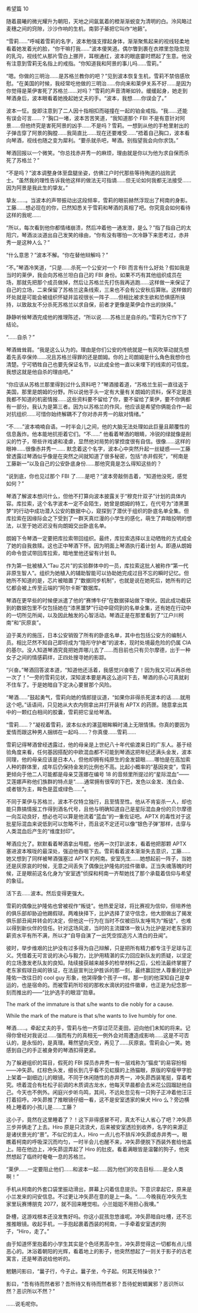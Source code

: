 希望篇 10

随着晨曦的微光耀升为朝阳，天地之间氤氲着的橙渐渐蜕变为清明的白。泠风略过麦穗之间的窍隙，沙沙作响的生机，南郭子綦把它叫作“地籁”。

“雪莉……”呼喊着雪莉的名字，波本勉强支撑起身体，渐渐聚焦起来的视线轻柔地看着她发着光的脸，“你干嘛打我……”波本傻笑道。偶尔瞥到裹在衣襟里忽隐忽现的乳沟，视线忙从那片雪白上挪开，耳根通红，波本的眼底霎时燃起了生意。他没有注意到雪莉无名指上的戒指。“你知道我和阿景的事儿吗……雪莉。”

“嗯。你做的三明治……是苏格兰教你的吧？”见到波本恢复生机，雪莉不禁倍感欣慰。“在美国的时候，我经常吃他做的三明治……你向来和莱伊关系不好……是因为你觉得是莱伊害死了苏格兰……对吗？”雪莉的声音清晰如铃。缓缓起身，她走到琴酒身后，波本眼看着她挽起她丈夫的手。“波本，我想……你误会了。”

波本一怔。旋即注意到了二人因十指相扣而碰撞在一起的铂金戒指。“我……还能有误会可言……？”胸口一堵，波本苦苦笑道，“我知道那个 FBI 不是有意针对阿景……但他终究是害死阿景的凶手……不是吗？雪莉。一想到从他的手枪里射出的子弹击穿了阿景的胸膛……我简直比……现在还要难受……”捂着自己胸口，波本看向琴酒，视线也随之变为犀利。“要杀就杀吧，琴酒。别指望我会向你求饶。”

琴酒回报以一个微笑。“你总找赤井秀一的麻烦，理由就是你以为他为求自保而杀死了苏格兰？”

“不是吗？”波本调整身体至盘腿坐姿，仿佛江户时代那些等待殉道的战败武士。“虽然我的理性告诉我他这样的做法无可指谪……但无论如何我都无法接受……因为阿景是我此生的挚友。”

挚友……。当波本的声带振动出这段频率，雪莉的眼前赫然浮现出了柯南的身影。工藤……想必现在的你，已然知悉关于雪莉和琴酒的真相了吧。你究竟会如何看待这样的我呢……

“所以，每次看到他你都情绪崩溃，然后冲着他一通发泄，是么？”指了指自己的太阳穴，琴酒淡淡道出自己发笑的缘由，“你有没有哪怕一次冷静下来思考过，赤井秀一是这种人么？”

“什么意思？”波本不解。“你在替他辩解吗？”

“不。”琴酒冷笑道，“只是……杀死一个公安对一个 FBI 而言有什么好处？假如我是当时的莱伊，我会向苏格兰坦白自己的 FBI 身份。如果不巧有其他组织成员在场，那就先把那个成员做掉，然后让苏格兰先打伤我再逃跑……这样做一来保证了自己的立场，二来保留了苏格兰这条线索，三来也不会有公安秋后算账。这样做的坏处就是可能会被组织怀疑并监视很长一阵子……但相比被求生欲和恐惧感所挟持，以致敌友不分杀死苏格兰以求自保，前者才更像是莱伊会作出的抉择。”

静静听候琴酒完成他的推理陈述，“所以说……苏格兰是自杀的。”雪莉为它作下了结论。

“……自杀？”

琴酒耸耸肩。“我是这么认为的。理由是你们公安的传统就是一有风吹草动就先想着先丢卒保帅……况且苏格兰得罪的还是朗姆。你的上司朗姆是什么角色我想你也清楚。宁可牺牲自己也要先保证名节，以此成全他一直以来埋下的线索的可信度。我想这就是他自杀的理由吧。”

“你应该从苏格兰那里得到过什么资料吧？”琴酒接着道，“苏格兰生前一直往返于美国，那里是朗姆的分野。所以说他手头一定有大量有关朗姆的资料，保不定是连我都不知道的机密情报……这些资料要不留给了你，要不留给了莱伊，要不你俩都有一部分。我认为是第三者。因为以苏格兰的作风，他应该是希望你俩能合作一起对抗组织……可惜你始终解耦不了你对赤井秀一的敌对情绪。”

“不……”波本喃喃自语。一时半会儿之间，他的大脑无法处理如此巨量且颠覆性的信息轰炸。他本能地抗拒着它们。“不……” 他看着琴酒的眼睛，冷锐的绿就像是削尖的竹子，带些许戏谑和凌虐，显然他对局势的掌控度很有自信。很像……这样的眼神……很像赤井秀一…… 默念着这个名字，波本心中突然升起一丝疑惑——工藤曾透露过琴酒似乎像是在突然之间就知道了很多秘密，包括“赤井假死”，“柯南是工藤新一”以及自己的公安卧底身份……那他究竟是怎么得知这些的？

“说到底，你也见过那个 FBI 了……是吧？”波本旁敲侧击着，“知道他没死，感觉如何？”

琴酒了解波本想问什么，但他不打算向波本披露关于“穆克什双子”计划的具体内容。库拉索，这个名字波本一定不会陌生，她曾是朗姆的特工，在代号为“漆黑噩梦”的行动中成功潜入公安的数据中心，窥探到了潜伏于组织的卧底名单全集。但库拉索在因缘际会之下受到了一群天真烂漫的小学生的感化，萌生了弃暗投明的想法，以至于她迟迟没有向朗姆交出卧底名单。

朗姆下令琴酒一定要把库拉索带回组织。最终，库拉索选择以主动牺牲的方式成全了她的自我救赎。这也正中琴酒下怀。因为明面上琴酒执行着计划 A，即遵从朗姆的命令尝试带回库拉索，暗地里他还留有计划 B。

作为第一批被植入“Tau 芯片”的实验群体中的一员，库拉索这批人被称作“第一代非原生智人”。组织为她植入的辅助智能可以协助她完成过目不忘的瞬时记忆。但她所不知道的是，芯片被暗置了“数据同步机制”，也就是说在她死后，她所有的记忆都会被上传至云端的“阿尔卡斯”数据库。

琴酒在更早些的时候便派遣了他的“赛博牛仔”在数据驿站做下埋伏。因此成功截获到的数据包里不仅包括她在“漆黑噩梦”行动中窥伺到的名单全集，还有她在行动中的一切所见所闻，以及因此触发的心智活动。琴酒正是在那里看到了“江户川柯南”和“灰原哀”。

迫于美方的施压，日本公安销毁了所有的卧底名单，其中也包括公安方的编制人员。相比茫然不知自己即将成为“隐形守护者”的波本，现时处境最危险的仍属 CIA 的基尔。没人知道琴酒究竟把她弄哪儿去了……而目前也只有贝尔摩德，出于一种女子之间的情感羁绊，正四处搜寻她的影踪。

“兴奋。”琴酒回答波本道，“知道他还活着，我感觉兴奋极了！因为我又可以再杀他一次了！”一旁的雪莉见状，深知波本要是再这么追问下去，琴酒的杀心可真就刹不住车了。于是她暗自下定决心要冒那个风险。

“琴酒……”鼓起勇气，雪莉向她的情郎提议道，“如果你非得杀死波本的话……就用这个吧。”话语间，只见她从大衣内侧拿出并打开装有 APTX 的药匣。随意拿出其中的一颗红白相间的胶囊，雪莉把它呈给琴酒。

“雪莉……？”凝视着雪莉，波本似水的湛蓝眼眸瞬时涌上无限情愫。你真的要因为爱情而跟这种男人捆绑在一起吗……？你真傻……雪莉……

雪莉记得琴酒曾经透露过，他的母亲是上世纪八十年代偷渡来日的广东人。基于经验角度来看，任何基因搭配的中欧混血都不可能到琴酒这把年纪还满头金发，波本同理，他的母亲应该是日本人，但他却拥有纯原生的金发碧眼……哪怕是在高加索人种的群体里，成年后仍保持金发的比例也不高。比起小概率的“基因突变”，雪莉更倾向于他二人可能都是母亲艾莲娜在编号 18 的音频里所提过的“星际混血”——艾莲娜声称他们族群的特点是“……通常拥有很窄的下巴，发色以金发、浅白金、或者银为主，眸色是蓝或绿色……”。

不同于莱伊与苏格兰，波本不仅特立独行，且至情至性。他从不肯妄杀一人，却也能只靠搞情报工作得到酒名代号，且他与明确知道自己是星际混血身份的贝尔摩德一向互动良好，想必也可以算是他流着“蓝血”的一重佐证吧。APTX 的毒性对于这批星际混血来说低到可以忽略不计，而且说不定还可以像“银色子弹”那样，击穿与人类混血后产生的“维度封印”。

琴酒应允了。默默看着琴酒拿出甩棍，他再一次打趴波本，看着他把那颗 APTX 塞进波本喉咙的最深处，强迫他吞咽下去。雪莉看着波本渐渐失去意识，工藤……她又想到了同样被琴酒强塞过 APTX 的柯南。安室先生……她想起前一阵子，当她还是灰原哀的时候，无意之间丢失了偶像比护隆佑的挂件徽章。正当失魂落魄的时候，正是眼前这名化身为“安室透”侦探和柯南一齐帮她找了那个承载着信仰与希望的象征。

活下去……波本。然后变得更强大。

雪莉的偶像比护隆佑也曾被视作“叛徒”。他热爱足球，将比赛视为信仰，但培养他的俱乐部却胁迫他踢假球。两难抉择下，比护选择了坚守信念，他大胆做出了揭发俱乐部丑闻并转会的决定，但他这一行为在当时不仅被旧队友唾骂为“叛徒”，也难以得到新伙伴的信任。针对这场风波，当时的主流媒体一致认为比护是对老东家的薪资水平有所不满，所以才“自导自演了一出凭空捏造污人清白的丑闻”。

彼时，举步维艰的比护没有过多得为自己辩解，只是把所有精力都专注于足球与正义。凭借着无可言说的决心与毅力，比护用精湛的实力回应新队友的质疑，以坚定的立场激发老队友的良知。陆续接获越来越多的检举材料之后，公检法最终掌握了老东家假球丑闻的铁证，在法庭宣判比护胜诉的那一刻，最终赢回世人尊重的比护隆佑一改往日的 cool guy 形象，他哭得像个孩子一样。那一刻的他深知自己是幸运的，也是宿命的。而被雪莉所珍视的那枚水滴状的挂件徽章，也正是为纪念那一刻而推出的——“比护选手的眼泪”勋章。

The mark of the immature is that s/he wants to die nobly for a cause.

While the mark of the mature is that s/he wants to live humbly for one.

琴酒……。牵起丈夫的手，雪莉与他一齐穿过茫茫麦田，迎向他们未知的将来。记得你曾经对我说过……强而有力的真相无一例外会对周遭造成影响……这是不可否认的，是永恒的，是真理。蓦然望向天空，再见了……灰原哀。雪莉会心一笑。她感到自己的手正被身旁的琴酒扣得更紧。

为了躲避组织的耳目，假死的 FBI 探员赤井秀一有一层戏称为“猫皮”的易容扮相——冲矢昴。红棕色头发，细长到几乎看不见虹膜的上扬猫眼，原版的窄瘦甲字脸上架着一副细边儿的眼镜。不同于休闲随性的赤井秀一，冲矢昴西装笔挺，穿着考究。喷着混合有杜松子前调的木质调古龙水，他每天早晨都会去米花公园蹓跶他自己。今天也不例外。闲庭兴步听鸟鸣，其间，不远处忽见有一只狗子正冲着他汪汪打着招呼。冲矢昴推了推眼镜仔细一看，这不是安室透家的柴犬 Hiro 么？旁边横椅上睡着的小孩儿是……工藤？

这小子，竟然在这里睡着了？！这下非得感冒不可，真太不让人省心了吧？冲矢昴三步并俩走了上去。Hiro 原是只流浪犬，后来被安室透捡到收养，名字的来源正是诸伏景光的“景”。不似它的主人，Hiro 一点儿也不排斥冲矢昴或赤井秀一。眼瞧着柯南的呼吸深沉而均匀，一时半会儿也醒不来，冲矢昴便脱下西装外套给他盖上。陪在他边上，冲矢昴逗弄起了 Hiro 的肚皮。看着满眼皆是温馨的狗子，他突然想起了临终时奄奄一息的苏格兰。

“莱伊……一定要阻止他们……和波本一起……因为他们的攻击目标……是全人类啊！”

手机从柯南的外套口袋里振动滑出，屏幕上闪着信息提示。下意识拿起它，原来是小兰发来的问安信息。不过更让冲矢昴在意的是上一条。“……今晚我在冲矢先生家里玩赛博朋克 2077，就不回来睡觉啦。小兰姐姐不用担心我噢。”

卧槽，这游戏根本还没发售好吗。你这小屁孩忽悠谁呢。冲矢昴暗自吐槽，还不忘推推眼镜。收起手机，一手抱起裹着西装的柯南，一手牵着安室透的狗子，“Hiro，走了。”

由于知道怀里抱着的小学生其实是个色坯男高中生，冲矢昴觉得这一切都有点儿怪恶心的。沐浴着朝阳的光辉，看着地上的影子，他突然想起了一则关于影子的古老寓言，还是琴酒说给他听的。

魍魉问影曰，“曩子行，今子止。曩子坐，今子起。何其无特操欤？”

影曰，“吾有待而然者邪？吾所待又有待而然者邪？吾待蛇蚹蜩翼邪？恶识所以然？恶识所以不然？”

……说毛呢你。
